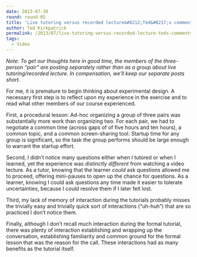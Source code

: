 ```yaml
---
date: 2013-07-30
round: round-05
title: 'Live tutoring versus recorded lecture&#8212;Ted&#8217;s comments'
author: Ted Kirkpatrick
permalink: /2013/07/live-tutoring-versus-recorded-lecture-teds-comments/
tags:
  - Video
---
```

*Note: To get our thoughts here in good time, the members of the three-person &#8220;pair&#8221; are posting separately rather than as a group about live tutoring/recorded lecture. In compensation, we&#8217;ll keep our separate posts short.*

For me, it is premature to begin thinking about experimental design. A necessary first step is to reflect upon my experience in the exercise and to read what other members of our course experienced.

First, a procedural lesson: Ad-hoc organizing a group of three pairs was substantially more work than organizing two. For each pair, we had to negotiate a common time (across gaps of of five hours and ten hours), a common topic, and a common screen-sharing tool. Startup time for any group is significant, so the task the group performs should be large enough to warrant the startup effort.

Second, I didn&#8217;t notice many questions either when I tutored or when I learned, yet the experience was *distinctly different* from watching a video lecture. As a tutor, knowing that the learner *could* ask questions allowed me to proceed, offering mini-pauses to open up the chance for questions. As a learner, knowing I could ask questions any time made it easier to tolerate uncertainties, because I could resolve them if I later felt lost.

Third, my lack of memory of interaction during the tutorials probably misses the trivially easy and trivially quick sort of interactions (&#8220;uh-huh&#8221;) that are so practiced I don&#8217;t notice them.

Finally, although I don&#8217;t recall much interaction during the formal tutorial, there was plenty of interaction establishing and wrapping up the conversation, establishing familiarity and common ground for the formal lesson that was the reason for the call. These interactions had as many benefits as the tutorial itself.
